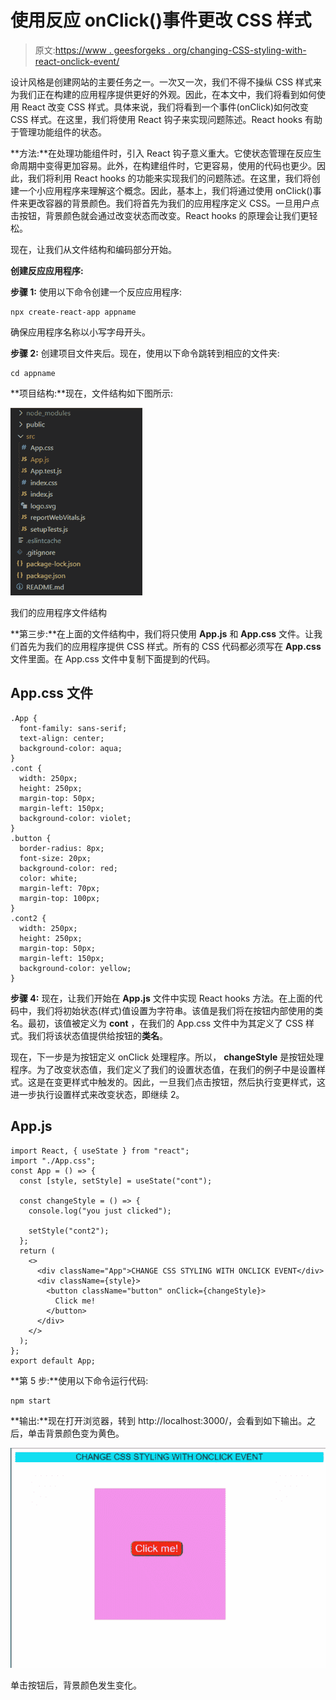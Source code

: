 # 使用反应 onClick()事件更改 CSS 样式

> 原文:[https://www . geesforgeks . org/changing-CSS-styling-with-react-onclick-event/](https://www.geeksforgeeks.org/changing-css-styling-with-react-onclick-event/)

设计风格是创建网站的主要任务之一。一次又一次，我们不得不操纵 CSS 样式来为我们正在构建的应用程序提供更好的外观。因此，在本文中，我们将看到如何使用 React 改变 CSS 样式。具体来说，我们将看到一个事件(onClick)如何改变 CSS 样式。在这里，我们将使用 React 钩子来实现问题陈述。React hooks 有助于管理功能组件的状态。

**方法:**在处理功能组件时，引入 React 钩子意义重大。它使状态管理在反应生命周期中变得更加容易。此外，在构建组件时，它更容易，使用的代码也更少。因此，我们将利用 React hooks 的功能来实现我们的问题陈述。在这里，我们将创建一个小应用程序来理解这个概念。因此，基本上，我们将通过使用 onClick()事件来更改容器的背景颜色。我们将首先为我们的应用程序定义 CSS。一旦用户点击按钮，背景颜色就会通过改变状态而改变。React hooks 的原理会让我们更轻松。

现在，让我们从文件结构和编码部分开始。

**创建反应应用程序:**

**步骤 1:** 使用以下命令创建一个反应应用程序:

```
npx create-react-app appname
```

确保应用程序名称以小写字母开头。

**步骤 2:** 创建项目文件夹后。现在，使用以下命令跳转到相应的文件夹:

```
cd appname
```

**项目结构:**现在，文件结构如下图所示:

![](img/dd6786c68ed0cbfe530e027ffc280990.png)

我们的应用程序文件结构

**第三步:**在上面的文件结构中，我们将只使用 **App.js** 和 **App.css** 文件。让我们首先为我们的应用程序提供 CSS 样式。所有的 CSS 代码都必须写在 **App.css** 文件里面。在 App.css 文件中复制下面提到的代码。

## App.css 文件

```
.App {
  font-family: sans-serif;
  text-align: center;
  background-color: aqua;
}
.cont {
  width: 250px;
  height: 250px;
  margin-top: 50px;
  margin-left: 150px;
  background-color: violet;
}
.button {
  border-radius: 8px;
  font-size: 20px;
  background-color: red;
  color: white;
  margin-left: 70px;
  margin-top: 100px;
}
.cont2 {
  width: 250px;
  height: 250px;
  margin-top: 50px;
  margin-left: 150px;
  background-color: yellow;
}
```

**步骤 4:** 现在，让我们开始在 **App.js** 文件中实现 React hooks 方法。在上面的代码中，我们将初始状态(样式)值设置为字符串。该值是我们将在按钮内部使用的类名。最初，该值被定义为 **cont** ，在我们的 App.css 文件中为其定义了 CSS 样式。我们将该状态值提供给按钮的**类名**。

现在，下一步是为按钮定义 onClick 处理程序。所以， **changeStyle** 是按钮处理程序。为了改变状态值，我们定义了我们的设置状态值，在我们的例子中是设置样式。这是在变更样式中触发的。因此，一旦我们点击按钮，然后执行变更样式，这进一步执行设置样式来改变状态，即继续 2。

## App.js

```
import React, { useState } from "react";
import "./App.css";
const App = () => {
  const [style, setStyle] = useState("cont");

  const changeStyle = () => {
    console.log("you just clicked");

    setStyle("cont2");
  };
  return (
    <>
      <div className="App">CHANGE CSS STYLING WITH ONCLICK EVENT</div>
      <div className={style}>
        <button className="button" onClick={changeStyle}>
          Click me!
        </button>
      </div>
    </>
  );
};
export default App;
```

**第 5 步:**使用以下命令运行代码:

```
npm start
```

**输出:**现在打开浏览器，转到 http://localhost:3000/，会看到如下输出。之后，单击背景颜色变为黄色。

![](img/4263823502a739184ba289f764537020.png)

单击按钮后，背景颜色发生变化。
